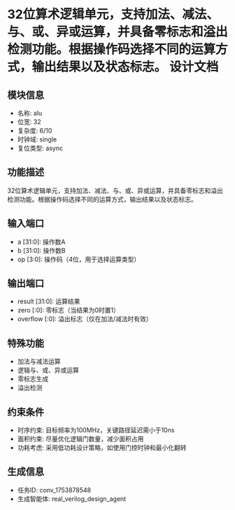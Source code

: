 # 32位算术逻辑单元，支持加法、减法、与、或、异或运算，并具备零标志和溢出检测功能。根据操作码选择不同的运算方式，输出结果以及状态标志。 设计文档

## 模块信息
- 名称: alu
- 位宽: 32
- 复杂度: 6/10
- 时钟域: single
- 复位类型: async

## 功能描述
32位算术逻辑单元，支持加法、减法、与、或、异或运算，并具备零标志和溢出检测功能。根据操作码选择不同的运算方式，输出结果以及状态标志。

## 输入端口
- a [31:0]: 操作数A
- b [31:0]: 操作数B
- op [3:0]: 操作码（4位，用于选择运算类型）

## 输出端口
- result [31:0]: 运算结果
- zero [:0]: 零标志（当结果为0时置1）
- overflow [:0]: 溢出标志（仅在加法/减法时有效）

## 特殊功能
- 加法与减法运算
- 逻辑与、或、异或运算
- 零标志生成
- 溢出检测

## 约束条件
- 时序约束: 目标频率为100MHz，关键路径延迟需小于10ns
- 面积约束: 尽量优化逻辑门数量，减少面积占用
- 功耗考虑: 采用低功耗设计策略，如使用门控时钟和最小化翻转

## 生成信息
- 任务ID: conv_1753878548
- 生成智能体: real_verilog_design_agent
